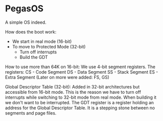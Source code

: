 # PegasOS
A simple OS indeed.


How does the boot work:

 - We start in real mode (16-bit)
 - To move to Protected Mode (32-bit)
    - Turn off interrupts
    - Build the GDT

How to use more than 64K on 16-bit:
We use 4-bit segment registers.
  The registers:
  CS - Code Segment
  DS - Data Segment
  SS - Stack Segment
  ES - Extra Segment
  (Later on more were added: FS, GS)
  
Global Descriptor Table (32-bit):
  Added in 32-bit architectures but accessible from 16-bit mode.
  This is the reason we have to turn off interrupts while switching to 32-bit mode from real mode.
  When building it we don't want to be interrupted.
  The GDT register is a register holding an address for the Global Descriptor Table.
  It is a stepping stone between no segments and page files.
